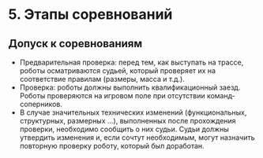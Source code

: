 # 5. Этапы соревнований

## Допуск к соревнованиям

* Предварительная проверка: перед тем, как выступать на трассе, роботы осматриваются судьей, который проверяет их 
на соответствие правилам (размеры, масса и т.д.).
* Проверка: роботы должны выполнить квалификационный заезд. Роботы проверяются на игровом поле при отсутствии 
команд-соперников.
* В случае значительных технических изменений (функциональных, структурных, размерных ...), выполненных после прохождения проверки, необходимо сообщить о них судьи. Судьи должны утвердить изменения и, если сочтут необходимым, могут назначить повторную проверку роботу, который был доработан.
